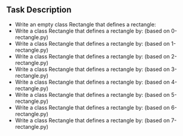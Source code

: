 ## Task Description
- Write an empty class Rectangle that defines a rectangle:
- Write a class Rectangle that defines a rectangle by: (based on 0-rectangle.py)
- Write a class Rectangle that defines a rectangle by: (based on 1-rectangle.py)
- Write a class Rectangle that defines a rectangle by: (based on 2-rectangle.py)
- Write a class Rectangle that defines a rectangle by: (based on 3-rectangle.py)
- Write a class Rectangle that defines a rectangle by: (based on 4-rectangle.py)
- Write a class Rectangle that defines a rectangle by: (based on 5-rectangle.py)
- Write a class Rectangle that defines a rectangle by: (based on 6-rectangle.py)
- Write a class Rectangle that defines a rectangle by: (based on 7-rectangle.py)

